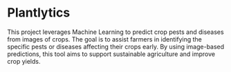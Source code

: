 # Plantlytics
This project leverages Machine Learning to predict crop pests and diseases from images of crops. The goal is to assist farmers in identifying the specific pests or diseases affecting their crops early. By using image-based predictions, this tool aims to support sustainable agriculture and improve crop yields.
